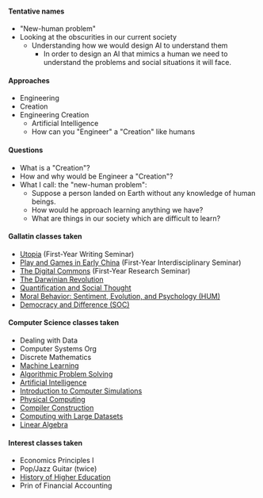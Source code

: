 #### Tentative names

- "New-human problem"
- Looking at the obscurities in our current society
	- Understanding how we would design AI to understand them
		- In order to design an AI that mimics a human we need to understand the problems and social situations it will face.

#### Approaches

- Engineering
- Creation
- Engineering Creation
	- Artificial Intelligence
	- How can you "Engineer" a "Creation" like humans

#### Questions

- What is a "Creation"?
- How and why would be Engineer a "Creation"?
- What I call: the "new-human problem":
	- Suppose a person landed on Earth without any knowledge of human beings.
	- How would he approach learning anything we have?
	- What are things in our society which are difficult to learn?

#### Gallatin classes taken

- [Utopia](https://github.com/AbhiAgarwal/gallatin/tree/master/Classes/Utopia) (First-Year Writing Seminar)
- [Play and Games in Early China](https://github.com/AbhiAgarwal/gallatin/tree/master/Classes/Play%20and%20Games%20in%20Early%20China) (First-Year Interdisciplinary Seminar)
- [The Digital Commons](https://github.com/AbhiAgarwal/gallatin/tree/master/Classes/Digital%20Commons) (First-Year Research Seminar)
- [The Darwinian Revolution](https://github.com/AbhiAgarwal/gallatin/tree/master/Classes/The%20Darwinian%20Revolution)
- [Quantification and Social Thought](https://github.com/AbhiAgarwal/gallatin/tree/master/Classes/Quantification%20and%20Social)
- [Moral Behavior: Sentiment, Evolution, and Psychology (HUM)](https://github.com/AbhiAgarwal/gallatin/tree/master/Classes/Moral%20Behavior:%20Sentiment%20%26%20Psychology)
- [Democracy and Difference (SOC)](https://github.com/AbhiAgarwal/gallatin/tree/master/Classes/Democracy%20and%20Difference)

#### Computer Science classes taken

- Dealing with Data
- Computer Systems Org
- Discrete Mathematics
- [Machine Learning](https://github.com/AbhiAgarwal/classes/tree/master/Machine%20Learning)
- [Algorithmic Problem Solving](https://github.com/AbhiAgarwal/classes/tree/master/Algorithmic%20Problem%20Solving)
- [Artificial Intelligence](https://github.com/AbhiAgarwal/classes/tree/master/Artificial%20Intelligence)
- [Introduction to Computer Simulations](https://github.com/AbhiAgarwal/classes/tree/master/Simulations)
- [Physical Computing](https://github.com/AbhiAgarwal/classes/tree/master/Physical%20Computing)
- [Compiler Construction](https://github.com/abhiagarwal/compiler)
- [Computing with Large Datasets](https://github.com/AbhiAgarwal/classes/tree/master/Computing%20with%20Large%20Data%20Sets)
- [Linear Algebra](https://github.com/AbhiAgarwal/classes/tree/master/Linear%20Algebra)

#### Interest classes taken

- Economics Principles I
- Pop/Jazz Guitar (twice)
- [History of Higher Education](https://github.com/AbhiAgarwal/gallatin/tree/master/Classes/History%20of%20Higher%20Education)
- Prin of Financial Accounting